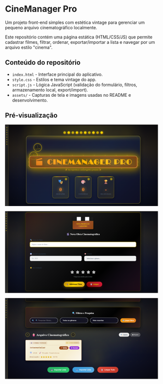 # CineManager Pro

Um projeto front-end simples com estética vintage para gerenciar um pequeno arquivo cinematográfico localmente.

Este repositório contém uma página estática (HTML/CSS/JS) que permite cadastrar filmes, filtrar, ordenar, exportar/importar a lista e navegar por um arquivo estilo "cinema".

## Conteúdo do repositório

- `index.html` - Interface principal do aplicativo.
- `style.css` - Estilos e tema vintage do app.
- `script.js` - Lógica JavaScript (validação do formulário, filtros, armazenamento local, export/import).
- `assets/` - Capturas de tela e imagens usadas no README e desenvolvimento.

## Pré-visualização



![Tela 1](assets/tela1.png)

![Tela 2](assets/tela3.png)

![Tela 3](assets/tela2.png)


